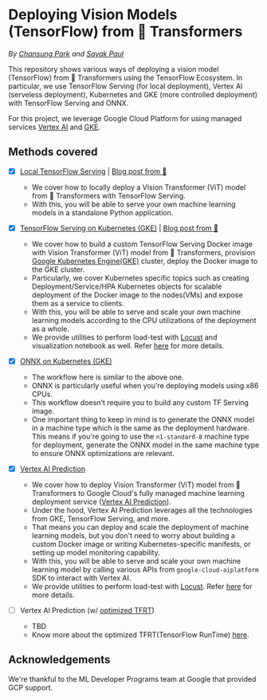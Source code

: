 # Deploying Vision Models (TensorFlow) from 🤗 Transformers

_By [Chansung Park](https://github.com/deep-diver) and [Sayak Paul](https://github.com/sayakpaul)_

This repository shows various ways of deploying a vision model (TensorFlow) from 🤗 Transformers using the TensorFlow Ecosystem. In particular, we use TensorFlow Serving (for local deployment), Vertex AI (serveless deployment), Kubernetes and GKE (more controlled deployment) with TensorFlow Serving and ONNX.

For this project, we leverage Google Cloud Platform for using managed services [Vertex AI](https://cloud.google.com/vertex-ai) and [GKE](https://cloud.google.com/kubernetes-engine). 

## Methods covered

- [x] [Local TensorFlow Serving](https://github.com/sayakpaul/deploy-hf-tf-vision-models/blob/main/hf_vision_model_tfserving.ipynb) | [Blog post from 🤗](https://huggingface.co/blog/tf-serving-vision)
  - We cover how to locally deploy a Vision Transformer (ViT) model from 🤗 Transformers with TensorFlow Serving. 
  - With this, you will be able to serve your own machine learning models in a standalone Python application.

- [x] [TensorFlow Serving on Kubernetes (GKE)](https://github.com/sayakpaul/deploy-hf-tf-vision-models/tree/main/hf_vision_model_tfserving_gke) | [Blog post from 🤗](https://huggingface.co/blog/deploy-tfserving-kubernetes)
  - We cover how to build a custom TensorFlow Serving Docker image with Vision Transformer (ViT) model from 🤗 Transformers, provision [Google Kubernetes Engine(GKE)]((https://cloud.google.com/kubernetes-engine)) cluster, deploy the Docker image to the GKE cluster.
  - Particularly, we cover Kubernetes specific topics such as creating Deployment/Service/HPA Kubernetes objects for scalable deployment of the Docker image to the nodes(VMs) and expose them as a service to clients.
  - With this, you will be able to serve and scale your own machine learning models according to the CPU utilizations of the deployment as a whole.
  - We provide utilities to perform load-test with [Locust](https://locust.io/) and visualization notebook as well. Refer [here](./hf_vision_model_tfserving_gke/locust) for more details.

- [x] [ONNX on Kubernetes (GKE)](https://github.com/sayakpaul/deploy-hf-tf-vision-models/tree/main/hf_vision_model_onnx_gke)
  - The workflow here is similar to the above one. 
  - ONNX is particularly useful when you're deploying models using x86 CPUs. 
  - This workflow doesn't require you to build any custom TF Serving image. 
  - One important thing to keep in mind is to generate the ONNX model in a machine type which is the same as the deployment hardware. This means if you're going to use the `n1-standard-8` machine type for deployment, generate the ONNX model in the same machine type to ensure ONNX optimizations are relevant. 

- [x] [Vertex AI Prediction](https://github.com/sayakpaul/deploy-hf-tf-vision-models/tree/main/hf_vision_model_vertex_ai) 
  - We cover how to deploy Vision Transformer (ViT) model from 🤗 Transformers to Google Cloud's fully managed machine learning deployment service ([Vertex AI Prediction]((https://cloud.google.com/vertex-ai/docs/predictions/getting-predictions))). 
  - Under the hood, Vertex AI Prediction leverages all the technologies from GKE, TensorFlow Serving, and more. 
  - That means you can deploy and scale the deployment of machine learning models, but you don't need to worry about building a custom Docker image or writing Kubernetes-specific manifests, or setting up model monitoring capability.
  - With this, you will be able to serve and scale your own machine learning model by calling various APIs from `google-cloud-aiplatform` SDK to interact with Vertex AI. 
  - We provide utilities to perform load-test with [Locust](https://locust.io/). Refer [here](./hf_vision_model_vertex_ai/locust) for more details.

- [ ] Vertex AI Prediction (w/ [optimized TFRT](https://cloud.google.com/vertex-ai/docs/predictions/optimized-tensorflow-runtime))
  - TBD
  - Know more about the optimized TFRT(TensorFlow RunTime) [here](https://github.com/tensorflow/runtime).

## Acknowledgements

We're thankful to the ML Developer Programs team at Google that provided GCP support. 
